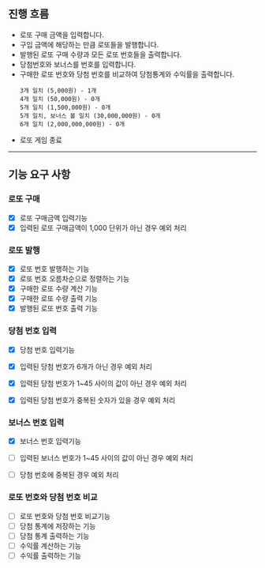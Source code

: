 ## 진행 흐름

- 로또 구매 금액을 입력합니다.
- 구입 금액에 해당하는 만큼 로또들을 발행합니다.
- 발행된 로또 구매 수량과 모든 로또 번호들을 출력합니다.
- 당첨번호와 보너스를 번호를 입력합니다.
- 구매한 로또 번호와 당첨 번호를 비교하여 당첨통계와 수익률을 출력합니다.
    ```
    3개 일치 (5,000원) - 1개
    4개 일치 (50,000원) - 0개
    5개 일치 (1,500,000원) - 0개
    5개 일치, 보너스 볼 일치 (30,000,000원) - 0개
    6개 일치 (2,000,000,000원) - 0개
    ```
- 로또 게임 종료
---

## 기능 요구 사항
### 로또 구매
- [x] 로또 구매금액 입력기능
- [x] 입력된 로또 구매금액이 1,000 단위가 아닌 경우 예외 처리

### 로또 발행
- [x] 로또 번호 발행하는 기능
- [x] 로또 번호 오름차순으로 정렬하는 기능
- [x] 구매한 로또 수량 계산 기능
- [x] 구매한 로또 수량 출력 기능
- [x] 발행된 로또 번호 출력 기능

### 당첨 번호 입력
- [x] 당첨 번호 입력기능
- [x] 입력된 당첨 번호가 6개가 아닌 경우 예외 처리
- [x] 입력된 당첨 번호가 1~45 사이의 값이 아닌 경우 예외 처리
- [x] 입력된 당첨 번호가 중복된 숫자가 있을 경우 예외 처리


### 보너스 번호 입력
- [x] 보너스 번호 입력기능
- [ ] 입력된 보너스 번호가 1~45 사이의 값이 아닌 경우 예외 처리
- [ ] 당첨 번호에 중복된 경우 예외 처리


### 로또 번호와 당첨 번호 비교
- [ ] 로또 번호와 당첨 번호 비교기능
- [ ] 당첨 통계에 저장하는 기능
- [ ] 당첨 통계 출력하는 기능
- [ ] 수익률 계산하는 기능
- [ ] 수익률 출력하는 기능